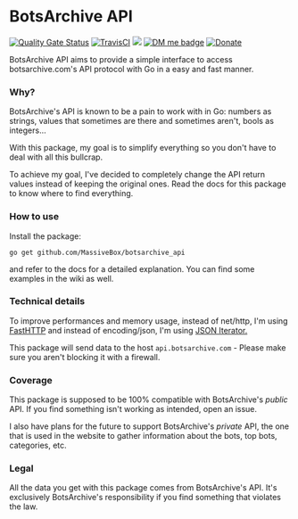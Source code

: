 # BotsArchive API

[![Quality Gate Status](https://sonarcloud.io/api/project_badges/measure?project=MassiveBox_botsarchive_api&metric=alert_status)](https://sonarcloud.io/dashboard?id=MassiveBox_botsarchive_api) [![TravisCI](https://travis-ci.com/MassiveBox/botsarchive_api.svg?branch=master)](https://travis-ci.com/github/MassiveBox/botsarchive_api/builds/) [<img class="badge" tag="github.com/MassiveBox/botsarchive_api" src="https://goreportcard.com/badge/github.com/MassiveBox/botsarchive_api">](https://goreportcard.com/report/github.com/MassiveBox/botsarchive_api) [![DM me badge](https://img.shields.io/badge/contact-@MassiveBox-blue?logo=telegram)](https://t.me/MassiveBox) [![Donate](https://img.shields.io/badge/support-the%20project-yellow?logo=symantec)](https://massivebox.eu.org/?page=4)

BotsArchive API aims to provide a simple interface to access botsarchive.com's API protocol with Go in a easy and fast manner.  

### Why?

BotsArchive's API is known to be a pain to work with in Go: numbers as strings, values that sometimes are there and sometimes aren't, bools as integers...  

With this package, my goal is to simplify everything so you don't have to deal with all this bullcrap.  

To achieve my goal, I've decided to completely change the API return values instead of keeping the original ones. Read the docs for this package to know where to find everything.

### How to use

Install the package:

```
go get github.com/MassiveBox/botsarchive_api
```

and refer to the docs for a detailed explanation. You can find some examples in the wiki as well.

### Technical details

To improve performances and memory usage, instead of net/http, I'm using [FastHTTP](https://github.com/valyala/fasthttp) and instead of encoding/json, I'm using [JSON Iterator.](https://github.com/json-iterator/go)

This package will send data to the host `api.botsarchive.com` - Please make sure you aren't blocking it with a firewall.

### Coverage

This package is supposed to be 100% compatible with BotsArchive's *public* API. If you find something isn't working as intended, open an issue.

I also have plans for the future to support BotsArchive's *private* API, the one that is used in the website to gather information about the bots, top bots, categories, etc.

### Legal

All the data you get with this package comes from BotsArchive's API. It's exclusively BotsArchive's responsibility if you find something that violates the law.
